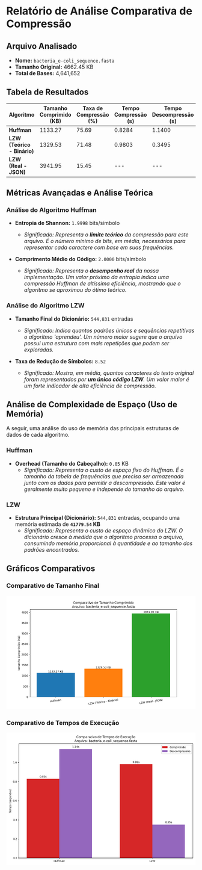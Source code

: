 # Relatório de Análise Comparativa de Compressão

## Arquivo Analisado
- **Nome:** `bacteria_e-coli_sequence.fasta`
- **Tamanho Original:** 4662.45 KB
- **Total de Bases:** 4,641,652

## Tabela de Resultados

| Algoritmo | Tamanho Comprimido (KB) | Taxa de Compressão (%) | Tempo Compressão (s) | Tempo Descompressão (s) |
|---|---|---|---|---|
| **Huffman** | 1133.27 | 75.69 | 0.8284 | 1.1400 |
| **LZW (Teórico - Binário)** | 1329.53 | 71.48 | 0.9803 | 0.3495 |
| **LZW (Real - JSON)** | 3941.95 | 15.45 | --- | --- |

## Métricas Avançadas e Análise Teórica

### Análise do Algoritmo Huffman

- **Entropia de Shannon:** `1.9998` bits/símbolo
  - *Significado: Representa o **limite teórico** da compressão para este arquivo. É o número mínimo de bits, em média, necessários para representar cada caractere com base em suas frequências.*

- **Comprimento Médio do Código:** `2.0000` bits/símbolo
  - *Significado: Representa o **desempenho real** da nossa implementação. Um valor próximo da entropia indica uma compressão Huffman de altíssima eficiência, mostrando que o algoritmo se aproximou do ótimo teórico.*

### Análise do Algoritmo LZW

- **Tamanho Final do Dicionário:** `544,831` entradas
  - *Significado: Indica quantos padrões únicos e sequências repetitivas o algoritmo 'aprendeu'. Um número maior sugere que o arquivo possui uma estrutura com mais repetições que podem ser exploradas.*

- **Taxa de Redução de Símbolos:** `8.52`
  - *Significado: Mostra, em média, quantos caracteres do texto original foram representados por **um único código LZW**. Um valor maior é um forte indicador de alta eficiência de compressão.*


## Análise de Complexidade de Espaço (Uso de Memória)

A seguir, uma análise do uso de memória das principais estruturas de dados de cada algoritmo.

### Huffman

- **Overhead (Tamanho do Cabeçalho):** `0.05` KB
  - *Significado: Representa o custo de espaço fixo do Huffman. É o tamanho da tabela de frequências que precisa ser armazenada junto com os dados para permitir a descompressão. Este valor é geralmente muito pequeno e independe do tamanho do arquivo.*

### LZW

- **Estrutura Principal (Dicionário):** `544,831` entradas, ocupando uma memória estimada de **`41779.54` KB**
  - *Significado: Representa o custo de espaço dinâmico do LZW. O dicionário cresce à medida que o algoritmo processa o arquivo, consumindo memória proporcional à quantidade e ao tamanho dos padrões encontrados.*


## Gráficos Comparativos

### Comparativo de Tamanho Final
![Comparativo de Tamanho](../graficos/bacteria_e-coli_sequence_comparativo_tamanho.png)

### Comparativo de Tempos de Execução
![Comparativo de Tempo](../graficos/bacteria_e-coli_sequence_comparativo_tempo.png)
